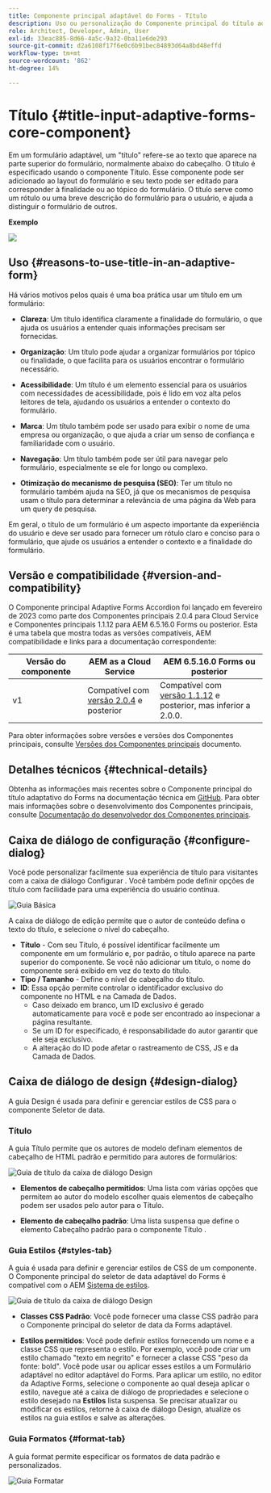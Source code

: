 ```yaml
---
title: Componente principal adaptável do Forms - Título
description: Uso ou personalização do Componente principal do título adaptável do Forms.
role: Architect, Developer, Admin, User
exl-id: 33eac885-8d66-4a5c-9a32-0ba11e6de293
source-git-commit: d2a6108f17f6e0c6b91bec84893d64a8bd48effd
workflow-type: tm+mt
source-wordcount: '862'
ht-degree: 14%

---
```


# Título {#title-input-adaptive-forms-core-component}

Em um formulário adaptável, um &quot;título&quot; refere-se ao texto que aparece na parte superior do formulário, normalmente abaixo do cabeçalho. O título é especificado usando o componente Título. Esse componente pode ser adicionado ao layout do formulário e seu texto pode ser editado para corresponder à finalidade ou ao tópico do formulário. O título serve como um rótulo ou uma breve descrição do formulário para o usuário, e ajuda a distinguir o formulário de outros.

**Exemplo**

![](/help/adaptive-forms/assets/title.png)

## Uso {#reasons-to-use-title-in-an-adaptive-form}

Há vários motivos pelos quais é uma boa prática usar um título em um formulário:

* **Clareza**: Um título identifica claramente a finalidade do formulário, o que ajuda os usuários a entender quais informações precisam ser fornecidas.

* **Organização**: Um título pode ajudar a organizar formulários por tópico ou finalidade, o que facilita para os usuários encontrar o formulário necessário.

* **Acessibilidade**: Um título é um elemento essencial para os usuários com necessidades de acessibilidade, pois é lido em voz alta pelos leitores de tela, ajudando os usuários a entender o contexto do formulário.

* **Marca**: Um título também pode ser usado para exibir o nome de uma empresa ou organização, o que ajuda a criar um senso de confiança e familiaridade com o usuário.

* **Navegação**: Um título também pode ser útil para navegar pelo formulário, especialmente se ele for longo ou complexo.

* **Otimização do mecanismo de pesquisa (SEO)**: Ter um título no formulário também ajuda na SEO, já que os mecanismos de pesquisa usam o título para determinar a relevância de uma página da Web para um query de pesquisa.

Em geral, o título de um formulário é um aspecto importante da experiência do usuário e deve ser usado para fornecer um rótulo claro e conciso para o formulário, que ajude os usuários a entender o contexto e a finalidade do formulário.

## Versão e compatibilidade {#version-and-compatibility}

O Componente principal Adaptive Forms Accordion foi lançado em fevereiro de 2023 como parte dos Componentes principais 2.0.4 para Cloud Service e Componentes principais 1.1.12 para AEM 6.5.16.0 Forms ou posterior. Esta é uma tabela que mostra todas as versões compatíveis, AEM compatibilidade e links para a documentação correspondente:

| Versão do componente | AEM as a Cloud Service | AEM 6.5.16.0 Forms ou posterior |
|---|---|---|
| v1 | Compatível  com<br>[versão 2.0.4](/help/adaptive-forms/version.md) e posterior | Compatível com<br>[versão 1.1.12](/help/adaptive-forms/version.md) e posterior, mas inferior a 2.0.0. |

Para obter informações sobre versões e versões dos Componentes principais, consulte [Versões dos Componentes principais](/help/adaptive-forms/version.md) documento.

<!-- ## Sample Component Output {#sample-component-output}

To experience the Accordion Component as well as see examples of its configuration options as well as HTML and JSON output, visit the [Component Library](https://adobe.com/go/aem_cmp_library_accordion). -->


## Detalhes técnicos {#technical-details}

Obtenha as informações mais recentes sobre o Componente principal do título adaptativo do Forms na documentação técnica em [GitHub](https://github.com/adobe/aem-core-forms-components/tree/master/ui.af.apps/src/main/content/jcr_root/apps/core/fd/components/form/title/v1/title). Para obter mais informações sobre o desenvolvimento dos Componentes principais, consulte [Documentação do desenvolvedor dos Componentes principais](/help/developing/overview.md).

## Caixa de diálogo de configuração {#configure-dialog}

Você pode personalizar facilmente sua experiência de título para visitantes com a caixa de diálogo Configurar . Você também pode definir opções de título com facilidade para uma experiência do usuário contínua.

![Guia Básica](/help/adaptive-forms/assets/title_properties.png)

A caixa de diálogo de edição permite que o autor de conteúdo defina o texto do título, e selecione o nível do cabeçalho.

* **Título** - Com seu Título, é possível identificar facilmente um componente em um formulário e, por padrão, o título aparece na parte superior do componente. Se você não adicionar um título, o nome do componente será exibido em vez do texto do título.
* **Tipo / Tamanho** - Define o nível de cabeçalho do título.
* **ID**: Essa opção permite controlar o identificador exclusivo do componente no HTML e na Camada de Dados.
   * Caso deixado em branco, um ID exclusivo é gerado automaticamente para você e pode ser encontrado ao inspecionar a página resultante.
   * Se um ID for especificado, é responsabilidade do autor garantir que ele seja exclusivo.
   * A alteração do ID pode afetar o rastreamento de CSS, JS e da Camada de Dados.

## Caixa de diálogo de design {#design-dialog}

A guia Design é usada para definir e gerenciar estilos de CSS para o componente Seletor de data.

### Título

A guia Título permite que os autores de modelo definam elementos de cabeçalho de HTML padrão e permitido para autores de formulários:

![Guia de título da caixa de diálogo Design](/help/adaptive-forms/assets/title_heading.png)

* **Elementos de cabeçalho permitidos**: Uma lista com várias opções que permitem ao autor do modelo escolher quais elementos de cabeçalho podem ser usados pelo autor para o Título.

* **Elemento de cabeçalho padrão**: Uma lista suspensa que define o elemento Cabeçalho padrão para o componente Título .

### Guia Estilos {#styles-tab}

A guia é usada para definir e gerenciar estilos de CSS de um componente. O Componente principal do seletor de data adaptável do Forms é compatível com o AEM [Sistema de estilos](/help/get-started/authoring.md#component-styling).

![Guia de título da caixa de diálogo Design](/help/adaptive-forms/assets/title_styles.png)

* **Classes CSS Padrão**: Você pode fornecer uma classe CSS padrão para o Componente principal do seletor de data da Forms adaptável.

* **Estilos permitidos**: Você pode definir estilos fornecendo um nome e a classe CSS que representa o estilo. Por exemplo, você pode criar um estilo chamado &quot;texto em negrito&quot; e fornecer a classe CSS &quot;peso da fonte: bold&quot;. Você pode usar ou aplicar esses estilos a um Formulário adaptável no editor adaptável do Forms. Para aplicar um estilo, no editor da Adaptive Forms, selecione o componente ao qual deseja aplicar o estilo, navegue até a caixa de diálogo de propriedades e selecione o estilo desejado na **Estilos** lista suspensa. Se precisar atualizar ou modificar os estilos, retorne à caixa de diálogo Design, atualize os estilos na guia estilos e salve as alterações.

### Guia Formatos {#format-tab}

A guia format permite especificar os formatos de data padrão e personalizados.

![Guia Formatar](/help/adaptive-forms/assets/title_styles.png)


